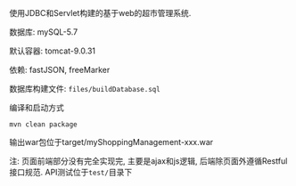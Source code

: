 使用JDBC和Servlet构建的基于web的超市管理系统.

数据库: mySQL-5.7

默认容器: tomcat-9.0.31

依赖: fastJSON, freeMarker

数据库构建文件: `files/buildDatabase.sql`

编译和启动方式
```shell
mvn clean package
```

输出war包位于target/myShoppingManagement-xxx.war

注: 页面前端部分没有完全实现完, 主要是ajax和js逻辑, 后端除页面外遵循Restful接口规范. API测试位于`test/`目录下